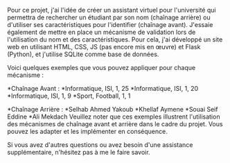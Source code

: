 Pour ce projet, j'ai l'idée de créer un assistant virtuel pour l'université qui permettra de rechercher un étudiant par son nom (chaînage arrière) ou d'utiliser ses caractéristiques pour l'identifier (chaînage avant). J'essaie également de mettre en place un mécanisme de validation lors de l'utilisation du nom et des caractéristiques. Pour cela, j'ai développé un site web en utilisant HTML, CSS, JS (pas encore mis en œuvre) et Flask (Python), et j'utilise SQLite comme base de données.

Voici quelques exemples que vous pouvez appliquer pour chaque mécanisme :

*Chaînage Avant :
  *Informatique, ISI, 1, 25
  *Informatique, ISI, 1, 20
  *Informatique, ISI, 1, 9
  *Sport, Football, 1, 1

*Chaînage Arrière :
  *Selhab Ahmed Yakoub
  *Khellaf Aymene
  *Souai Seif Eddine
  *Ali Mekdach
Veuillez noter que ces exemples illustrent l'utilisation des mécanismes de chaînage avant et arrière dans le cadre du projet. Vous pouvez les adapter et les implémenter en conséquence.

Si vous avez d'autres questions ou avez besoin d'une assistance supplémentaire, n'hésitez pas à me le faire savoir.
